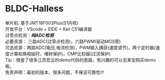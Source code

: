 # BLDC-Halless

单片机: 基于JMT18F003Plus(51内核) </br>
开发平台：VScode + EIDE + Keil C51编译器 </br>
过零点检测：***纯ADC检测*** </br>
必要资源：  三路ADC(过零点检测)，六路PWM(驱动MOS管) </br>
可选资源：两路ADC(电压,电流检测)，PWM输入捕获(速度调节)，两个定时器(速度计算和换相延时，堵转保护)，CMP比较器(过流保护) </br>
Tip：借鉴了很多江苏宏云的demo代码的思路，有兴趣的可以去某宝购买demo板。 </br>
免责声明：最初的版本，很多问题，不保证可靠性!!! </br>


